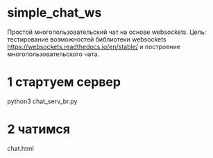 # simple_chat_ws
Простой многопользовательский чат на основе websockets. Цель: тестирование возможностей библиотеки websockets 
https://websockets.readthedocs.io/en/stable/ и построение многопользовательского чата.

# 1  стартуем сервер
python3 chat_serv_br.py 

# 2  чатимся 
chat.html
